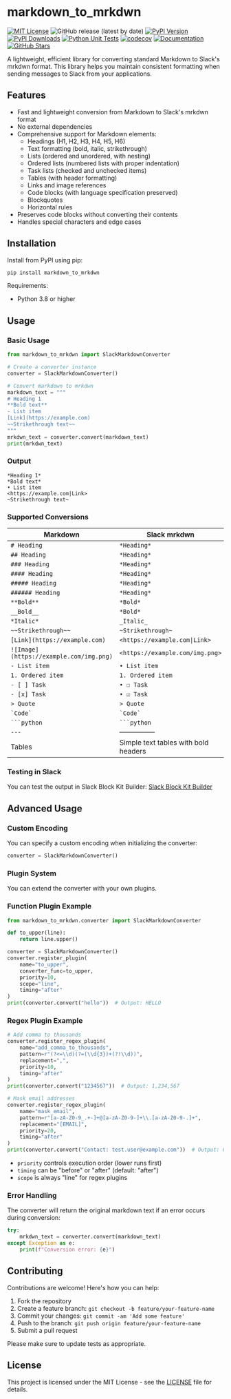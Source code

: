 # markdown_to_mrkdwn

[![MIT License](https://img.shields.io/badge/license-MIT-green.svg?style=flat-square)](https://opensource.org/licenses/MIT)
![GitHub release (latest by date)](https://img.shields.io/github/v/release/fla9ua/markdown_to_mrkdwn)
[![PyPI Version](https://img.shields.io/pypi/v/markdown-to-mrkdwn.svg?style=flat-square&logo=python&logoColor=white)](https://pypi.org/project/markdown-to-mrkdwn/)
[![PyPI Downloads](https://static.pepy.tech/badge/markdown-to-mrkdwn)](https://pepy.tech/projects/markdown-to-mrkdwn)
[![Python Unit Tests](https://github.com/fla9ua/markdown_to_mrkdwn/actions/workflows/python-tests.yml/badge.svg)](https://github.com/fla9ua/markdown_to_mrkdwn/actions/workflows/python-tests.yml)
[![codecov](https://codecov.io/gh/fla9ua/markdown_to_mrkdwn/branch/main/graph/badge.svg)](https://codecov.io/gh/fla9ua/markdown_to_mrkdwn)
[![Documentation](https://img.shields.io/badge/docs-latest-blue.svg?style=flat-square)](https://fla9ua.github.io/markdown_to_mrkdwn/)
[![GitHub Stars](https://img.shields.io/github/stars/fla9ua/markdown_to_mrkdwn?style=social)](https://github.com/fla9ua/markdown_to_mrkdwn)

A lightweight, efficient library for converting standard Markdown to Slack's mrkdwn format. This library helps you maintain consistent formatting when sending messages to Slack from your applications.

## Features

- Fast and lightweight conversion from Markdown to Slack's mrkdwn format
- No external dependencies
- Comprehensive support for Markdown elements:
  - Headings (H1, H2, H3, H4, H5, H6)
  - Text formatting (bold, italic, strikethrough)
  - Lists (ordered and unordered, with nesting)
  - Ordered lists (numbered lists with proper indentation)
  - Task lists (checked and unchecked items)
  - Tables (with header formatting)
  - Links and image references
  - Code blocks (with language specification preserved)
  - Blockquotes
  - Horizontal rules
- Preserves code blocks without converting their contents
- Handles special characters and edge cases

## Installation

Install from PyPI using pip:

```bash
pip install markdown_to_mrkdwn
```

Requirements:
- Python 3.8 or higher

## Usage

### Basic Usage

```python
from markdown_to_mrkdwn import SlackMarkdownConverter

# Create a converter instance
converter = SlackMarkdownConverter()

# Convert markdown to mrkdwn
markdown_text = """
# Heading 1
**Bold text**
- List item
[Link](https://example.com)
~~Strikethrough text~~
"""
mrkdwn_text = converter.convert(markdown_text)
print(mrkdwn_text)
```

### Output

```
*Heading 1*
*Bold text*
• List item
<https://example.com|Link>
~Strikethrough text~
```

### Supported Conversions

| Markdown | Slack mrkdwn |
|----------|--------------|
| `# Heading` | `*Heading*` |
| `## Heading` | `*Heading*` |
| `### Heading` | `*Heading*` |
| `#### Heading` | `*Heading*` |
| `##### Heading` | `*Heading*` |
| `###### Heading` | `*Heading*` |
| `**Bold**` | `*Bold*` |
| `__Bold__` | `*Bold*` |
| `*Italic*` | `_Italic_` |
| `~~Strikethrough~~` | `~Strikethrough~` |
| `[Link](https://example.com)` | `<https://example.com\|Link>` |
| `![Image](https://example.com/img.png)` | `<https://example.com/img.png>` |
| `- List item` | `• List item` |
| `1. Ordered item` | `1. Ordered item` |
| `- [ ] Task` | `• ☐ Task` |
| `- [x] Task` | `• ☑ Task` |
| `> Quote` | `> Quote` |
| `` `Code` `` | `` `Code` `` |
| `` ```python `` | `` ```python `` |
| `---` | `──────────` |
| Tables | Simple text tables with bold headers |

### Testing in Slack

You can test the output in Slack Block Kit Builder:
[Slack Block Kit Builder](https://app.slack.com/block-kit-builder/)

## Advanced Usage

### Custom Encoding

You can specify a custom encoding when initializing the converter:

```python
converter = SlackMarkdownConverter()
```

### Plugin System

You can extend the converter with your own plugins.

### Function Plugin Example
```python
from markdown_to_mrkdwn.converter import SlackMarkdownConverter

def to_upper(line):
    return line.upper()

converter = SlackMarkdownConverter()
converter.register_plugin(
    name="to_upper",
    converter_func=to_upper,
    priority=10,
    scope="line",
    timing="after"
)
print(converter.convert("hello"))  # Output: HELLO
```

### Regex Plugin Example
```python
# Add comma to thousands
converter.register_regex_plugin(
    name="add_comma_to_thousands",
    pattern=r"(?<=\\d)(?=(\\d{3})+(?!\\d))",
    replacement=",",
    priority=10,
    timing="after"
)
print(converter.convert("1234567"))  # Output: 1,234,567

# Mask email addresses
converter.register_regex_plugin(
    name="mask_email",
    pattern=r"[a-zA-Z0-9_.+-]+@[a-zA-Z0-9-]+\\.[a-zA-Z0-9-.]+",
    replacement="[EMAIL]",
    priority=20,
    timing="after"
)
print(converter.convert("Contact: test.user@example.com"))  # Output: Contact: [EMAIL]
```

- `priority` controls execution order (lower runs first)
- `timing` can be "before" or "after" (default: "after")
- `scope` is always "line" for regex plugins

### Error Handling

The converter will return the original markdown text if an error occurs during conversion:

```python
try:
    mrkdwn_text = converter.convert(markdown_text)
except Exception as e:
    print(f"Conversion error: {e}")
```

## Contributing

Contributions are welcome! Here's how you can help:

1. Fork the repository
2. Create a feature branch: `git checkout -b feature/your-feature-name`
3. Commit your changes: `git commit -am 'Add some feature'`
4. Push to the branch: `git push origin feature/your-feature-name`
5. Submit a pull request

Please make sure to update tests as appropriate.

## License

This project is licensed under the MIT License - see the [LICENSE](LICENSE) file for details.
